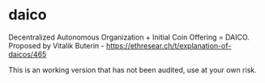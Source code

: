 # daico
Decentralized Autonomous Organization + Initial Coin Offering = DAICO. 
Proposed by Vitalik Buterin - https://ethresear.ch/t/explanation-of-daicos/465 

This is an working version that has not been audited, use at your own risk.

